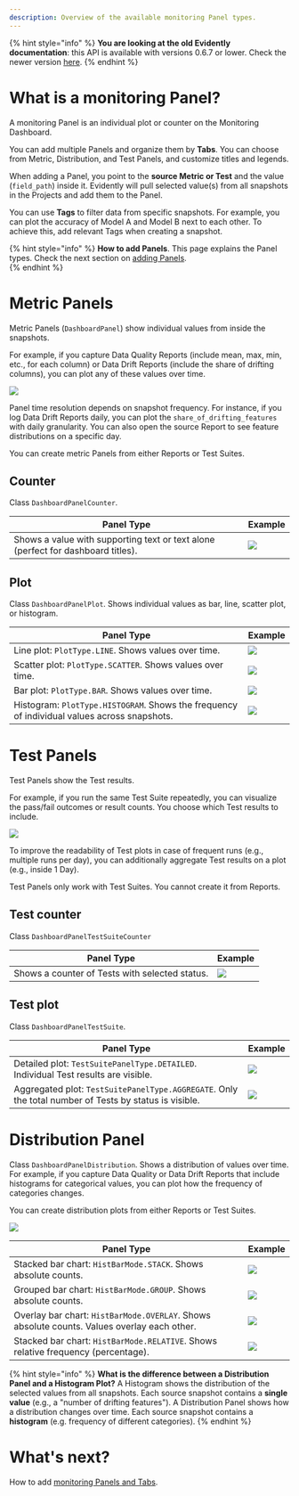 ```yaml
---
description: Overview of the available monitoring Panel types.
---   
```


{% hint style="info" %}
**You are looking at the old Evidently documentation**: this API is available with versions 0.6.7 or lower. Check the newer version [here](https://docs.evidentlyai.com/introduction).
{% endhint %}

# What is a monitoring Panel? 

A monitoring Panel is an individual plot or counter on the Monitoring Dashboard. 

You can add multiple Panels and organize them by **Tabs**. You can choose from Metric, Distribution, and Test Panels, and customize titles and legends.

When adding a Panel, you point to the **source Metric or Test** and the value (`field_path`) inside it. Evidently will pull selected value(s) from all snapshots in the Projects and add them to the Panel. 

You can use **Tags** to filter data from specific snapshots. For example, you can plot the accuracy of Model A and Model B next to each other. To achieve this, add relevant Tags when creating a snapshot.

{% hint style="info" %}
**How to add Panels**. This page explains the Panel types. Check the next section on [adding Panels](design_dashboard_api.md).  
{% endhint %}

# Metric Panels

Metric Panels (`DashboardPanel`) show individual values from inside the snapshots. 

For example, if you capture Data Quality Reports (include mean, max, min, etc., for each column) or Data Drift Reports (include the share of drifting columns), you can plot any of these values over time.

![](../.gitbook/assets/monitoring/metric_panels.png)

Panel time resolution depends on snapshot frequency. For instance, if you log Data Drift Reports daily, you can plot the `share_of_drifting_features` with daily granularity. You can also open the source Report to see feature distributions on a specific day.

You can create metric Panels from either Reports or Test Suites. 

## Counter

Class `DashboardPanelCounter`.

| Panel Type| Example  |
|---|---|
|Shows a value with supporting text or text alone (perfect for dashboard titles).|![](../.gitbook/assets/monitoring/panel_counter_example-min.png)|

## Plot

Class `DashboardPanelPlot`. Shows individual values as bar, line, scatter plot, or histogram.

| Panel Type| Example  |
|---|---|
|Line plot: `PlotType.LINE`. Shows values over time.|![](../.gitbook/assets/monitoring/panel_line_plot_example.png)|
|Scatter plot: `PlotType.SCATTER`. Shows values over time.|![](../.gitbook/assets/monitoring/panel_scatter_plot_example.png) |
|Bar plot: `PlotType.BAR`. Shows values over time.| ![](../.gitbook/assets/monitoring/panel_bar_plot_example.png) |
|Histogram: `PlotType.HISTOGRAM`. Shows the frequency of individual values across snapshots.| ![](../.gitbook/assets/monitoring/panel_hist_example.png) |

# Test Panels

Test Panels show the Test results. 

For example, if you run the same Test Suite repeatedly, you can visualize the pass/fail outcomes or result counts. You choose which Test results to include.

![](../.gitbook/assets/monitoring/test_panels.png)

To improve the readability of Test plots in case of frequent runs (e.g., multiple runs per day), you can additionally aggregate Test results on a plot (e.g., inside 1 Day).

Test Panels only work with Test Suites. You cannot create it from Reports. 

## Test counter 
Class `DashboardPanelTestSuiteCounter`

| Panel Type| Example  |
|---|---|
|Shows a counter of Tests with selected status. |![](../.gitbook/assets/monitoring/panel_tests_counter_example.png)|

## Test plot
Class `DashboardPanelTestSuite`.

| Panel Type| Example  |
|---|---|
|Detailed plot: `TestSuitePanelType.DETAILED`. Individual Test results are visible. |![](../.gitbook/assets/monitoring/panel_tests_detailed_hover_example.png)|
|Aggregated plot: `TestSuitePanelType.AGGREGATE`. Only the total number of Tests by status is visible. |![](../.gitbook/assets/monitoring/panel_tests_aggregated_hover_example.png)|

# Distribution Panel
Class `DashboardPanelDistribution`. Shows a distribution of values over time. For example, if you capture Data Quality or Data Drift Reports that include histograms for categorical values, you can plot how the frequency of categories changes.

You can create distribution plots from either Reports or Test Suites.  

![](../.gitbook/assets/monitoring/distribution_panels.png)

| Panel Type| Example  |
|---|---|
|Stacked bar chart: `HistBarMode.STACK`. Shows absolute counts.|![](../.gitbook/assets/monitoring/panel_dist_stacked_2-min.png)|
|Grouped bar chart: `HistBarMode.GROUP`. Shows absolute counts.|![](../.gitbook/assets/monitoring/panel_dist_group_2-min.png)|
|Overlay bar chart: `HistBarMode.OVERLAY`. Shows absolute counts. Values overlay each other.|![](../.gitbook/assets/monitoring/panel_dist_overlay-min.png)|
|Stacked bar chart: `HistBarMode.RELATIVE`. Shows relative frequency (percentage).|![](../.gitbook/assets/monitoring/panel_dist_relative-min.png)|

{% hint style="info" %}
**What is the difference between a Distribution Panel and a Histogram Plot?** A Histogram shows the distribution of the selected values from all snapshots. Each source snapshot contains a **single value** (e.g., a "number of drifting features"). A Distribution Panel shows how a distribution changes over time. Each source snapshot contains a **histogram** (e.g. frequency of different categories).
{% endhint %}

# What's next?
How to add [monitoring Panels and Tabs](design_dashboard_api.md).

